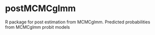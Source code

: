 postMCMCglmm
============

R package for post estimation from MCMCglmm. Predicted probabilities from MCMCglmm probit models